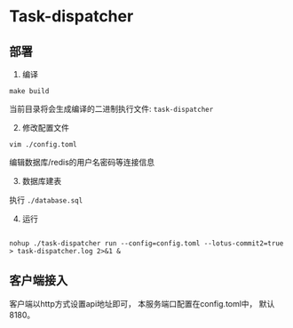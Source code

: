 # Task-dispatcher

## 部署

1. 编译
```shell
make build 
```
当前目录将会生成编译的二进制执行文件: ```task-dispatcher```

2. 修改配置文件

```shell
vim ./config.toml
```
编辑数据库/redis的用户名密码等连接信息

3. 数据库建表
 
执行  ```./database.sql```


4. 运行

```shell

nohup ./task-dispatcher run --config=config.toml --lotus-commit2=true > task-dispatcher.log 2>&1 &

```

## 客户端接入

客户端以http方式设置api地址即可， 本服务端口配置在config.toml中， 默认8180。

